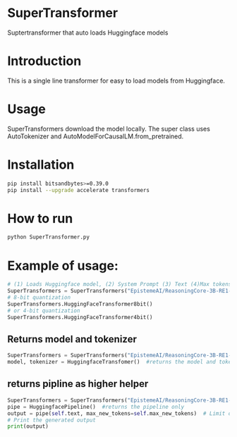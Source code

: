 # SuperTransformer

Suptertransformer that auto loads Huggingface models 

# Introduction
This is a single line transformer for easy to load models from Huggingface.

# Usage
SuperTransformers download the model locally.  The super class uses AutoTokenizer and AutoModelForCausalLM.from_pretrained.

# Installation
``` bash
pip install bitsandbytes>=0.39.0
pip install --upgrade accelerate transformers
```
# How to run
```python
python SuperTransformer.py
```

# Example of usage:
 
```python
# (1) Loads Huggingface model, (2) System Prompt (3) Text (4)Max tokens
SuperTransformers = SuperTransformers("EpistemeAI/ReasoningCore-3B-RE1-V2","You are a highly knowledgeable assistant with expertise in chemistry and physics. <reasoning>","What is the area of a circle, radius=16, reason step by step", 2026)
# 8-bit quantization
SuperTransformers.HuggingFaceTransformer8bit()
# or 4-bit quantization
SuperTransformers.HuggingFaceTransformer4bit()
```

## Returns model and tokenizer
```python
SuperTransformers = SuperTransformers("EpistemeAI/ReasoningCore-3B-RE1-V2")
model, tokenizer = HuggingfaceTransfomer()  #returns the model and tokenizer
```
## returns pipline as higher helper
```python
SuperTransformers = SuperTransformers("EpistemeAI/ReasoningCore-3B-RE1-V2")
pipe = HuggingfacePipeline()  #returns the pipeline only
output = pipe(self.text, max_new_tokens=self.max_new_tokens)  # Limit output length to save memory
# Print the generated output
print(output)
  
```

